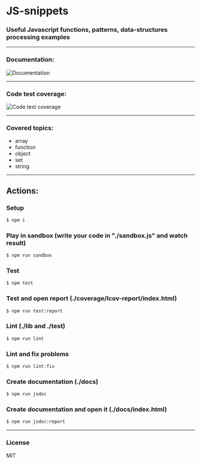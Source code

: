 # JS-snippets

### Useful Javascript functions, patterns, data-structures processing examples
---

### Documentation:
![Documentation](https://i.imgur.com/5Q0Kvv7.png)

---


### Code test coverage:
![Code test coverage](https://i.imgur.com/SvnDaZm.png)

---

### Covered topics:
 - array
 - function
 - object
 - set
 - string

---
## Actions:

### Setup
```sh
$ npm i
```

### Play in sandbox (write your code in "./sandbox.js" and watch result)
```sh
$ npm run sandbox
```

### Test
```sh
$ npm test
```

### Test and open report (./coverage/lcov-report/index.html)
```sh
$ npm run test:report
```

### Lint (./lib and ./test)
```sh
$ npm run lint
```

### Lint and fix problems
```sh
$ npm run lint:fix
```

### Create documentation (./docs)
```sh
$ npm run jsdoc
```

### Create documentation and open it (./docs/index.html)
```sh
$ npm run jsdoc:report
```

---
### License

MIT
